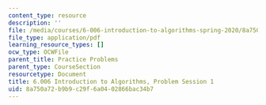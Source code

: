```yaml
---
content_type: resource
description: ''
file: /media/courses/6-006-introduction-to-algorithms-spring-2020/8a750a72b9b9c29f6a0402866bac34b7_MIT6_006S20_prob1.pdf
file_type: application/pdf
learning_resource_types: []
ocw_type: OCWFile
parent_title: Practice Problems
parent_type: CourseSection
resourcetype: Document
title: 6.006 Introduction to Algorithms, Problem Session 1
uid: 8a750a72-b9b9-c29f-6a04-02866bac34b7
---
```

